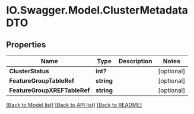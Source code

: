 # IO.Swagger.Model.ClusterMetadataDTO
## Properties

Name | Type | Description | Notes
------------ | ------------- | ------------- | -------------
**ClusterStatus** | **int?** |  | [optional] 
**FeatureGroupTableRef** | **string** |  | [optional] 
**FeatureGroupXREFTableRef** | **string** |  | [optional] 

[[Back to Model list]](../README.md#documentation-for-models) [[Back to API list]](../README.md#documentation-for-api-endpoints) [[Back to README]](../README.md)

